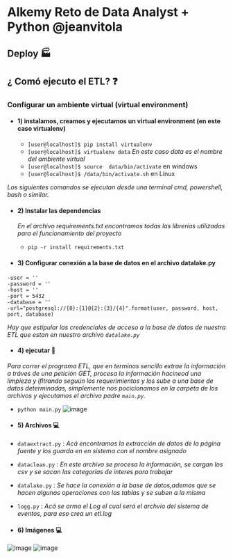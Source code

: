 # Alkemy Reto de Data Analyst + Python  @jeanvitola

## Deploy :factory:

## ¿ Comó ejecuto el ETL? :question:

### Configurar un ambiente virtual (virtual environment)

- #### 1) instalamos, creamos y ejecutamos un virtual environment (en este caso virtualenv)

  - `[user@localhost]$ pip install virtualenv `
  - `[user@localhost]$ virtualenv data`  *En este caso data es el nombre del ambiente virtual*
  - `[user@localhost]$ source  data/bin/activate` en windows
  - `[user@localhost]$ /data/bin/activate.sh` en Linux
  

*Los siguientes comandos se ejecutan desde una terminal cmd, powershell, bash o similar.*


- #### 2)  Instalar las dependencias 

   *En el archivo requirements.txt encontramos todas las librerías utilizadas para el funcionamiento
   del proyecto*
  - `pip -r install requirements.txt`

- #### 3) Configurar conexión a la base de datos en el archivo datalake.py
 ```
-user = ''
-password = ''
-host = ''
-port = 5432
-database = ''
-url="postgresql://{0}:{1}@{2}:{3}/{4}".format(user, password, host, port, database)
```
*Hay que estipular las credenciales de acceso a la base de datos de nuestra ETL que estan en nuestro archivo `datalake.py`*

- #### 4) ejecutar :snake:
 *Para correr el programa ETL, que en terminos sencillo extrae la información a tráves de una petición GET, procesa la información  hacineod una limpieza y ifltrando seguún los requerimientos y los sube a una base de datos determinadas, simplemente nos pocicionamos en la carpeta de los archivos y ejecutamos el archivo padre  `main.py`.*

- `python main.py`
![image](https://user-images.githubusercontent.com/75003188/185765331-c03a625d-631b-4839-bef0-9552654d0470.png)

- #### 5) Archivos :computer:
- `dataextract.py` : *Acá encontramos la extracción de datos de la página fuente y los guarda en en sistema con el nombre asignado*
- `dataclean.py` : *En este archivo se procesa la información, se cargan los csv y se sacan las categorías de interes para trabajar*
- `datalake.py` : *Se hace la conexión a la base de datos,ademas que se hacen algunas operaciones con las tablas y se suben a la misma*
- `logg.py`     : *Acá se arma el Log el cual será el archvio del sistema de eventos, para eso crea un  etl.log*


- #### 6) Imágenes :computer:
![image](https://user-images.githubusercontent.com/75003188/185765700-906d8630-9c04-41fe-8e58-ef35c01740ef.png)
![image](https://user-images.githubusercontent.com/75003188/185765715-ee3714bf-da05-4425-afd8-e6bd11ccd831.png)


